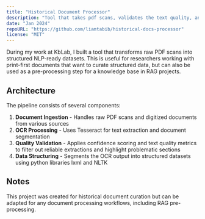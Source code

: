 ```yaml
---
title: "Historical Document Processor"
description: "Tool that takes pdf scans, validates the text quality, and builds clean datasets"
date: "Jan 2024"
repoURL: "https://github.com/liamtabib/historical-docs-processor"
license: "MIT"
---
```


During my work at KbLab, I built a tool that transforms raw PDF scans into structured NLP-ready datasets. This is useful for researchers working with print-first documents that want to curate structured data, but can also be used as a pre-processing step for a knowledge base in RAG projects.

## Architecture

The pipeline consists of several components:

1. **Document Ingestion** - Handles raw PDF scans and digitized documents from various sources
2. **OCR Processing** - Uses Tesseract for text extraction and document segmentation
3. **Quality Validation** - Applies confidence scoring and text quality metrics to filter out reliable extractions and highlight problematic sections
4. **Data Structuring** - Segments the OCR output into structured datasets using python libraries lxml and NLTK

## Notes

This project was created for historical document curation but can be adapted for any document processing workflows, including RAG pre-processing.